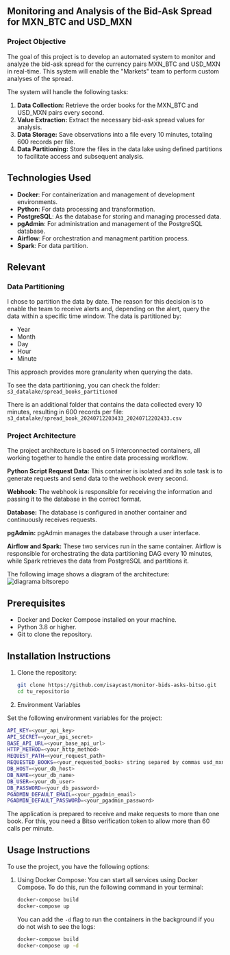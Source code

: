 ## Monitoring and Analysis of the Bid-Ask Spread for MXN_BTC and USD_MXN

### Project Objective

The goal of this project is to develop an automated system to monitor and analyze the bid-ask spread for the currency pairs MXN_BTC and USD_MXN in real-time. This system will enable the "Markets" team to perform custom analyses of the spread.

The system will handle the following tasks:

1. **Data Collection:** Retrieve the order books for the MXN_BTC and USD_MXN pairs every second.
2. **Value Extraction:** Extract the necessary bid-ask spread values for analysis.
3. **Data Storage:** Save observations into a file every 10 minutes, totaling 600 records per file.
4. **Data Partitioning:** Store the files in the data lake using defined partitions to facilitate access and subsequent analysis.


## Technologies Used

- **Docker**: For containerization and management of development environments.
- **Python**: For data processing and transformation.
- **PostgreSQL**: As the database for storing and managing processed data.
- **pgAdmin**: For administration and management of the PostgreSQL database.
- **Airflow**: For orchestration and managment partition process.
- **Spark**: For data partition.


## Relevant

### Data Partitioning

I chose to partition the data by date. The reason for this decision is to enable the team to receive alerts and, depending on the alert, query the data within a specific time window. The data is partitioned by:

- Year
- Month
- Day
- Hour
- Minute

This approach provides more granularity when querying the data.

To see the data partitioning, you can check the folder:
`s3_datalake/spread_books_partitioned`

There is an additional folder that contains the data collected every 10 minutes, resulting in 600 records per file:
`s3_datalake/spread_book_20240712203433_20240712202433.csv`


### Project Architecture

The project architecture is based on 5 interconnected containers, all working together to handle the entire data processing workflow.

**Python Script Request Data:**
This container is isolated and its sole task is to generate requests and send data to the webhook every second.

**Webhook:**
The webhook is responsible for receiving the information and passing it to the database in the correct format.

**Database:**
The database is configured in another container and continuously receives requests.

**pgAdmin:**
pgAdmin manages the database through a user interface.

**Airflow and Spark:**
These two services run in the same container. Airflow is responsible for orchestrating the data partitioning DAG every 10 minutes, while Spark retrieves the data from PostgreSQL and partitions it.


The following image shows a diagram of the architecture:
![diagrama bitsorepo](https://github.com/user-attachments/assets/6bd8f546-9ed9-465b-a1d8-2871d3ec750b)




## Prerequisites

- Docker and Docker Compose installed on your machine.
- Python 3.8 or higher.
- Git to clone the repository.


## Installation Instructions

1. Clone the repository:

   ```bash
   git clone https://github.com/isaycast/monitor-bids-asks-bitso.git
   cd tu_repositorio
   ```
2. Environment Variables

Set the following environment variables for the project:

```bash
API_KEY=<your_api_key>
API_SECRET=<your_api_secret>
BASE_API_URL=<your_base_api_url>
HTTP_METHOD=<your_http_method>
REQUEST_PATH=<your_request_path>
REQUESTED_BOOKS=<your_requested_books> string separed by commas usd_mxn,btc_mxn
DB_HOST=<your_db_host>
DB_NAME=<your_db_name>
DB_USER=<your_db_user>
DB_PASSWORD=<your_db_password>
PGADMIN_DEFAULT_EMAIL=<your_pgadmin_email>
PGADMIN_DEFAULT_PASSWORD=<your_pgadmin_password>
```
The application is prepared to receive and make requests to more than one book. For this, you need a Bitso verification token to allow more than 60 calls per minute.


## Usage Instructions
To use the project, you have the following options:

1. Using Docker Compose:
    You can start all services using Docker Compose. To do this, run the following command in your terminal:

    ```bash
    docker-compose build
    docker-compose up
    ```

    You can add the `-d` flag to run the containers in the background if you do not wish to see the logs:

    ```bash
    docker-compose build
    docker-compose up -d
    ```


